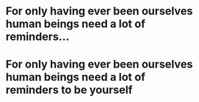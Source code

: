 # For only having ever been ourselves human beings need a lot of reminders…

# For only having ever been ourselves human beings need a lot of reminders to be yourself
